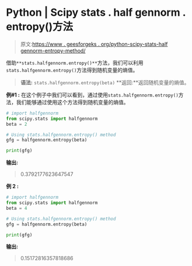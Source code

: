 # Python | Scipy stats . half gennorm . entropy()方法

> 原文:[https://www . geesforgeks . org/python-scipy-stats-half gennorm-entropy-method/](https://www.geeksforgeeks.org/python-scipy-stats-halfgennorm-entropy-method/)

借助`**stats.halfgennorm.entropy()**`方法，我们可以利用`stats.halfgennorm.entropy()`方法得到随机变量的熵值。

> **语法:** `stats.halfgennorm.entropy(beta)`
> **返回:**返回随机变量的熵值。

**例#1 :**
在这个例子中我们可以看到，通过使用`stats.halfgennorm.entropy()`方法，我们能够通过使用这个方法得到随机变量的熵值。

```py
# import halfgennorm
from scipy.stats import halfgennorm
beta = 2

# Using stats.halfgennorm.entropy() method
gfg = halfgennorm.entropy(beta)

print(gfg)
```

**输出:**

> 0.3792177623647547

**例 2 :**

```py
# import halfgennorm
from scipy.stats import halfgennorm
beta = 4

# Using stats.halfgennorm.entropy() method
gfg = halfgennorm.entropy(beta)

print(gfg)
```

**输出:**

> 0.15172816357818686